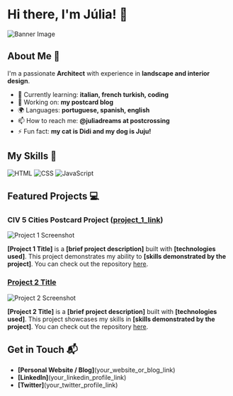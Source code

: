 # Hi there, I'm Júlia! 👋

![Banner Image](your_banner_image_url_here)

## About Me 🚀

I'm a passionate **Architect** with experience in **landscape and interior design**. 

- 🌱 Currently learning: **italian, french turkish, coding**
- 🔭 Working on: **my postcard blog**
- 🌍 Languages: **portuguese, spanish, english**
- 📫 How to reach me: **@juliadreams at postcrossing**
- ⚡ Fun fact: **my cat is Didi and my dog is Juju!**

## My Skills 🧠

![HTML](https://img.shields.io/badge/-HTML-E34F26?style=flat-square&logo=html5&logoColor=white)
![CSS](https://img.shields.io/badge/-CSS-1572B6?style=flat-square&logo=css3&logoColor=white)
![JavaScript](https://img.shields.io/badge/-JavaScript-F7DF1E?style=flat-square&logo=javascript&logoColor=black)

## Featured Projects 💻

### CIV 5 Cities Postcard Project ([project_1_link](https://sites.google.com/view/postaisciv5/welcome))

![Project 1 Screenshot](project_1_screenshot_url)

**[Project 1 Title]** is a **[brief project description]** built with **[technologies used]**. This project demonstrates my ability to **[skills demonstrated by the project]**. You can check out the repository [here](project_1_repository_link).

### [Project 2 Title](project_2_link)

![Project 2 Screenshot](project_2_screenshot_url)

**[Project 2 Title]** is a **[brief project description]** built with **[technologies used]**. This project showcases my skills in **[skills demonstrated by the project]**. You can check out the repository [here](project_2_repository_link).

## Get in Touch 📬

- **[Personal Website / Blog]**(your_website_or_blog_link)
- **[LinkedIn]**(your_linkedin_profile_link)
- **[Twitter]**(your_twitter_profile_link)




<!---
juliadreamm/juliadreamm is a ✨ special ✨ repository because its `README.md` (this file) appears on your GitHub profile.
You can click the Preview link to take a look at your changes.
--->
